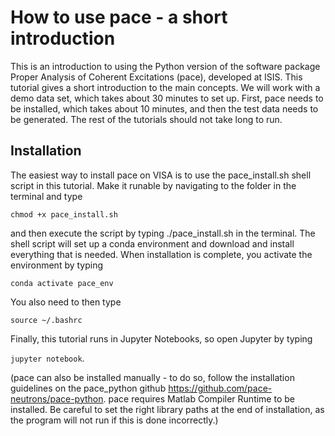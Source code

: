 # How to use pace - a short introduction
This is an introduction to using the Python version of the software package Proper Analysis of Coherent Excitations (pace), developed at ISIS. This tutorial gives a short introduction to the main concepts. We will work with a demo data set, which takes about 30 minutes to set up. First, pace needs to be installed, which takes about 10 minutes, and then the test data needs to be generated. The rest of the tutorials should not take long to run.

## Installation
The easiest way to install pace on VISA is to use the pace_install.sh shell script in this tutorial. Make it runable by navigating to the folder in the terminal and type

`chmod +x pace_install.sh`

and then execute the script by typing ./pace_install.sh in the terminal. The shell script will set up a conda environment and download and install everything that is needed. When installation is complete, you activate the environment by typing

`conda activate pace_env`

You also need to then type

`source ~/.bashrc`

Finally, this tutorial runs in Jupyter Notebooks, so open Jupyter by typing

`jupyter notebook`.

(pace can also be installed manually - to do so, follow the installation guidelines on the pace_python github https://github.com/pace-neutrons/pace-python. pace requires Matlab Compiler Runtime to be installed. Be careful to set the right library paths at the end of installation, as the program will not run if this is done incorrectly.)

